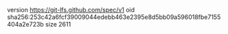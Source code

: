 version https://git-lfs.github.com/spec/v1
oid sha256:253c42a6fcf39009044edebb463e2395e8d5bb09a596018fbe7155404a2e723b
size 2611
